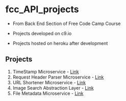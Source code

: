 # fcc_API_projects

- From Back End Section of Free Code Camp Course

- Projects developed on c9.io

- Projects hosted on heroku after development


## Projects

1. TimeStamp Microservice - [Link](https://fcc-api1.herokuapp.com/)
2. Request Header Parser Microservice - [Link](https://fcc-api2.herokuapp.com/)
3. URL Shortener Microservice - [Link](https://fcc-api3.herokuapp.com/)
4. Image Search Abstraction Layer - [Link](https://fcc-api4.herokuapp.com/)
5. File Metadata Microservice - [Link](https://fcc-api5.herokuapp.com/)
